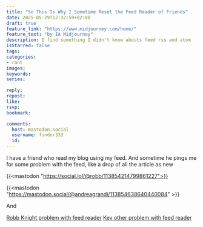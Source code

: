 ```yaml
---
title: "So This Is Why I Sometime Reset the Feed Reader of Friends"
date: 2025-05-29T12:32:59+02:00
draft: true
feature_link: "https://www.midjourney.com/home/"
feature_text: "by IA Midjourney"
description: I find something I didn't know abouts feed rss and atom
isStarred: false
tags:
categories:
- rant
images:
keywords:
series:

reply:
repost:
like:
rsvp:
bookmark:

comments:
  host: mastodon.social
  username: fundor333
  id:
---
```


I have a friend who read my blog using my feed. And sometime he pings me for some problem with the feed, like a drop of all the article as new

{{<mastodon "https://social.lol/@robb/113854214799861227">}}

{{<mastodon "https://mastodon.social/@andreagrandi/113854638640440084" >}}

And

[Robb Knight problem with feed reader](https://rknight.me/notes/202501190902/)
[Kev other problem with feed reader](https://kevquirk.com/notes/20250528-1702?utm_source=fundor333.com&utm_medium=link&utm_campaign=blogging&ref=fundor333.com)
